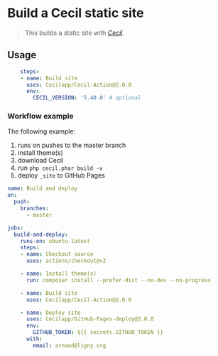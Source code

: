 # Build a Cecil static site

> This builds a static site with [_Cecil_](https://cecil.app).

## Usage

```yaml
    steps:
    - name: Build site
      uses: Cecilapp/Cecil-Action@2.0.0
      env:
        CECIL_VERSION: '5.40.0' # optional
```

### Workflow example

The following example:

1. runs on pushes to the master branch
2. install theme(s)
3. download Cecil
3. run `php cecil.phar build -v`
4. deploy `_site` to GitHub Pages

```yaml
name: Build and deploy
on:
  push:
    branches:
      - master

jobs:
  build-and-deploy:
    runs-on: ubuntu-latest
    steps:
    - name: Checkout source
      uses: actions/checkout@v2

    - name: Install theme(s)
      run: composer install --prefer-dist --no-dev --no-progress

    - name: Build site
      uses: Cecilapp/Cecil-Action@2.0.0

    - name: Deploy site
      uses: Cecilapp/GitHub-Pages-deploy@3.0.0
      env:
        GITHUB_TOKEN: ${{ secrets.GITHUB_TOKEN }}
      with:
        email: arnaud@ligny.org
```
